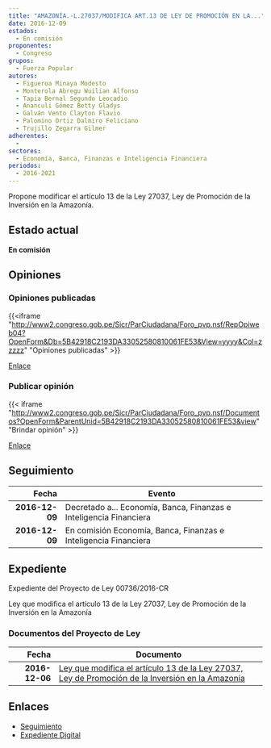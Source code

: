 ```yaml
---
title: "AMAZONÍA.-L.27037/MODIFICA ART.13 DE LEY DE PROMOCIÓN EN LA..."
date: 2016-12-09
estados: 
  - En comisión
proponentes: 
  - Congreso
grupos: 
  - Fuerza Popular
autores: 
  - Figueroa Minaya Modesto
  - Monterola Abregu Wuilian Alfonso
  - Tapia Bernal Segundo Leocadio
  - Ananculi Gómez Betty Gladys
  - Galván Vento Clayton Flavio
  - Palomino Ortiz Dalmiro Feliciano
  - Trujillo Zegarra Gilmer
adherentes: 
  - 
sectores: 
  - Economía, Banca, Finanzas e Inteligencia Financiera
periodos: 
  - 2016-2021
---
```


Propone modificar el artículo 13 de la Ley 27037, Ley de Promoción de la Inversión en la Amazonía.


## Estado actual

**En comisión**

## Opiniones

### Opiniones publicadas

{{<iframe "http://www2.congreso.gob.pe/Sicr/ParCiudadana/Foro_pvp.nsf/RepOpiweb04?OpenForm&Db=5B42918C2193DA33052580810061FE53&View=yyyy&Col=zzzzz" "Opiniones publicadas" >}}

[Enlace](http://www2.congreso.gob.pe/Sicr/ParCiudadana/Foro_pvp.nsf/RepOpiweb04?OpenForm&Db=5B42918C2193DA33052580810061FE53&View=yyyy&Col=zzzzz)
### Publicar opinión

{{< iframe "http://www2.congreso.gob.pe/Sicr/ParCiudadana/Foro_pvp.nsf/Documentos?OpenForm&ParentUnid=5B42918C2193DA33052580810061FE53&view" "Brindar opinión" >}}

[Enlace](http://www2.congreso.gob.pe/Sicr/ParCiudadana/Foro_pvp.nsf/Documentos?OpenForm&ParentUnid=5B42918C2193DA33052580810061FE53&view)

## Seguimiento

| Fecha | Evento |
|------:|--------|
| **2016-12-09** | Decretado a... Economía, Banca, Finanzas e Inteligencia Financiera|
| **2016-12-09** | En comisión Economía, Banca, Finanzas e Inteligencia Financiera|


## Expediente

Expediente del Proyecto de Ley 00736/2016-CR

Ley que modifica el artículo 13 de la Ley 27037, Ley de Promoción de la Inversión en la Amazonía


### Documentos del Proyecto de Ley

| Fecha | Documento |
|------:|--------|
| **2016-12-06** | [Ley que modifica el artículo 13 de la Ley 27037, Ley de Promoción de la Inversión en la Amazonía](http://www.leyes.congreso.gob.pe/Documentos/2016_2021/Proyectos_de_Ley_y_de_Resoluciones_Legislativas/PL0073620161206..pdf) |

## Enlaces 

- [Seguimiento](http://www2.congreso.gob.pe/Sicr/TraDocEstProc/CLProLey2016.nsf/f7fff46988ca05b1052578e100829cc7/8bfbcdb9251e990b0525808100603605?OpenDocument)
- [Expediente Digital](http://www2.congreso.gob.pehttp://www2.congreso.gob.pe/Sicr/TraDocEstProc/CLProLey2016.nsf/f7fff46988ca05b1052578e100829cc7/8bfbcdb9251e990b0525808100603605?OpenDocument&Click=05257FB7005EB655.eb71d0cf91d8294e05256cdf006b5706/$Body/0.1C6C)

